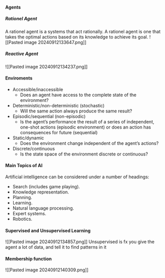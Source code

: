 #### Agents
##### Rationel Agent
A rationel agent is a systems that act rationally. A rationel agent is one that takes the optimal actions based on its knowledge to achieve its goal.
![[Pasted image 20240912133647.png]]

##### Reactive Agent
![[Pasted image 20240912134237.png]]

#### Enviroments
* Accessible/inaccessible
	* Does an agent have access to the complete state of the environment?
* Deterministic/non-deterministic (stochastic)
	* Will the same action always produce the same result?
* Episodic/sequential (non-episodic)
	* Is the agent’s performance the result of a series of independent, one-shot actions (episodic environment) or does an action has consequences for future (sequential)
* Static/dynamic
	* Does the environment change independent of the agent’s actions?
* Discrete/continuous
	* Is the state space of the environment discrete or continuous?

#### Main Topics of AI
Artificial intelligence can be considered under a
number of headings:
* Search (includes game playing).
* Knowledge representation.
* Planning.
* Learning.
* Natural language processing.
* Expert systems.
* Robotics.

#### Supervised and Unsupervised Learning
![[Pasted image 20240912134857.png]]
Unsupervised is fx you give the agent a lot of data, and tell it to find patterns in it

#### Membership function
![[Pasted image 20240912140309.png]]